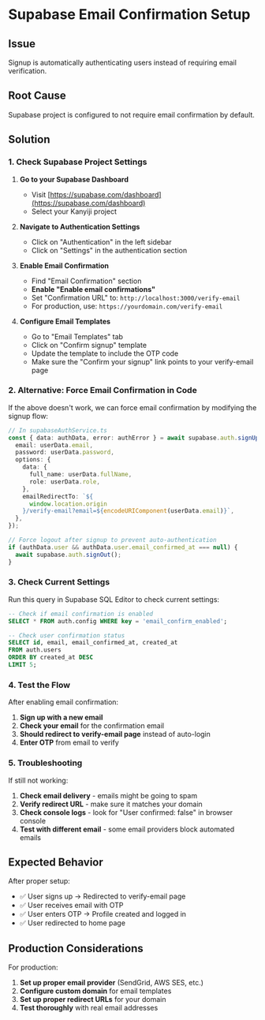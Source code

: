 # Supabase Email Confirmation Setup

## Issue

Signup is automatically authenticating users instead of requiring email verification.

## Root Cause

Supabase project is configured to not require email confirmation by default.

## Solution

### 1. Check Supabase Project Settings

1. **Go to your Supabase Dashboard**

   - Visit [https://supabase.com/dashboard](https://supabase.com/dashboard)
   - Select your Kanyiji project

2. **Navigate to Authentication Settings**

   - Click on "Authentication" in the left sidebar
   - Click on "Settings" in the authentication section

3. **Enable Email Confirmation**

   - Find "Email Confirmation" section
   - **Enable "Enable email confirmations"**
   - Set "Confirmation URL" to: `http://localhost:3000/verify-email`
   - For production, use: `https://yourdomain.com/verify-email`

4. **Configure Email Templates**
   - Go to "Email Templates" tab
   - Click on "Confirm signup" template
   - Update the template to include the OTP code
   - Make sure the "Confirm your signup" link points to your verify-email page

### 2. Alternative: Force Email Confirmation in Code

If the above doesn't work, we can force email confirmation by modifying the signup flow:

```typescript
// In supabaseAuthService.ts
const { data: authData, error: authError } = await supabase.auth.signUp({
  email: userData.email,
  password: userData.password,
  options: {
    data: {
      full_name: userData.fullName,
      role: userData.role,
    },
    emailRedirectTo: `${
      window.location.origin
    }/verify-email?email=${encodeURIComponent(userData.email)}`,
  },
});

// Force logout after signup to prevent auto-authentication
if (authData.user && authData.user.email_confirmed_at === null) {
  await supabase.auth.signOut();
}
```

### 3. Check Current Settings

Run this query in Supabase SQL Editor to check current settings:

```sql
-- Check if email confirmation is enabled
SELECT * FROM auth.config WHERE key = 'email_confirm_enabled';

-- Check user confirmation status
SELECT id, email, email_confirmed_at, created_at
FROM auth.users
ORDER BY created_at DESC
LIMIT 5;
```

### 4. Test the Flow

After enabling email confirmation:

1. **Sign up with a new email**
2. **Check your email** for the confirmation email
3. **Should redirect to verify-email page** instead of auto-login
4. **Enter OTP** from email to verify

### 5. Troubleshooting

If still not working:

1. **Check email delivery** - emails might be going to spam
2. **Verify redirect URL** - make sure it matches your domain
3. **Check console logs** - look for "User confirmed: false" in browser console
4. **Test with different email** - some email providers block automated emails

## Expected Behavior

After proper setup:

- ✅ User signs up → Redirected to verify-email page
- ✅ User receives email with OTP
- ✅ User enters OTP → Profile created and logged in
- ✅ User redirected to home page

## Production Considerations

For production:

1. **Set up proper email provider** (SendGrid, AWS SES, etc.)
2. **Configure custom domain** for email templates
3. **Set up proper redirect URLs** for your domain
4. **Test thoroughly** with real email addresses
